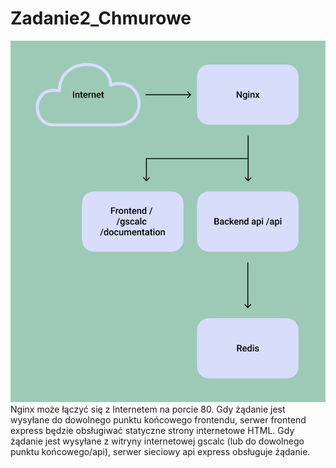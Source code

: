 # Zadanie2_Chmurowe
![image](https://github.com/benediktowicz/Zadanie2_Chmurowe/blob/main/Zadanie2/strona_glowna/public/diagram.png)
Nginx może łączyć się z Internetem na porcie 80. Gdy żądanie jest wysyłane do dowolnego punktu końcowego frontendu, serwer frontend express będzie obsługiwać statyczne strony internetowe HTML. Gdy żądanie jest wysyłane z witryny internetowej gscalc (lub do dowolnego punktu końcowego/api), serwer sieciowy api express obsługuje żądanie.
